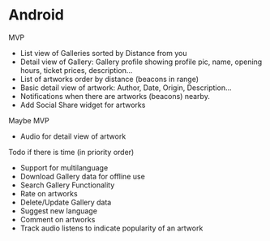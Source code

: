 Android
=======

MVP

* List view of Galleries sorted by Distance from you
* Detail view of Gallery: Gallery profile showing profile pic, name, opening hours, ticket prices, description...
* List of artworks order by distance (beacons in range)
* Basic detail view of artwork: Author, Date, Origin, Description...
* Notifications when there are artworks (beacons) nearby. 
* Add Social Share widget for artworks


Maybe MVP

* Audio for detail view of artwork

Todo if there is time (in priority order)

* Support for multilanguage
* Download Gallery data for offline use
* Search Gallery Functionality
* Rate on artworks
* Delete/Update Gallery data
* Suggest new language
* Comment on artworks
* Track audio listens to indicate popularity of an artwork
